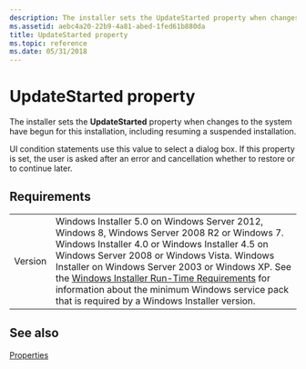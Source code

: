 ```yaml
---
description: The installer sets the UpdateStarted property when changes to the system have begun for this installation, including resuming a suspended installation.UI condition statements use this value to select a dialog box.
ms.assetid: aebc4a20-22b9-4a81-abed-1fed61b880da
title: UpdateStarted property
ms.topic: reference
ms.date: 05/31/2018
---
```


# UpdateStarted property

The installer sets the **UpdateStarted** property when changes to the system have begun for this installation, including resuming a suspended installation.

UI condition statements use this value to select a dialog box. If this property is set, the user is asked after an error and cancellation whether to restore or to continue later.

## Requirements



|                    |                                                                                                                                                                                                                                                                                                                                                                                                                                                  |
|--------------------|--------------------------------------------------------------------------------------------------------------------------------------------------------------------------------------------------------------------------------------------------------------------------------------------------------------------------------------------------------------------------------------------------------------------------------------------------|
| Version<br/> | Windows Installer 5.0 on Windows Server 2012, Windows 8, Windows Server 2008 R2 or Windows 7. Windows Installer 4.0 or Windows Installer 4.5 on Windows Server 2008 or Windows Vista. Windows Installer on Windows Server 2003 or Windows XP. See the [Windows Installer Run-Time Requirements](windows-installer-portal.md) for information about the minimum Windows service pack that is required by a Windows Installer version.<br/> |



## See also

<dl> <dt>

[Properties](properties.md)
</dt> </dl>

 

 





